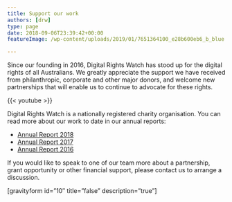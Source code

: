 ```yaml
---
title: Support our work
authors: [drw]
type: page
date: 2018-09-06T23:39:42+00:00
featureImage: /wp-content/uploads/2019/01/7651364100_e28b600eb6_b_blue.jpg

---
```

Since our founding in 2016, Digital Rights Watch has stood up for the digital rights of all Australians. We greatly appreciate the support we have received from philanthropic, corporate and other major donors, and welcome new partnerships that will enable us to continue to advocate for these rights.

{{< youtube >}}


Digital Rights Watch is a nationally registered charity organisation. You can read more about our work to date in our annual reports:

  * [Annual Report 2018][1]
  * [Annual Report 2017][2]
  * [Annual Report 2016][3]

<p style="text-align:left">
  If you would like to speak to one of our team more about a partnership, grant opportunity or other financial support, please contact us to arrange a discussion.
</p>

[gravityform id=&#8221;10&#8243; title=&#8221;false&#8221; description=&#8221;true&#8221;]

 [1]: https://digitalrightswatch.org.au/2018-annual-report/
 [2]: https://digitalrightswatch.org.au/2017-annual-report/
 [3]: https://digitalrightswatch.org.au/2016-annual-report/
